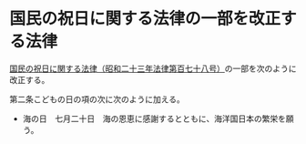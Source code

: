# 国民の祝日に関する法律の一部を改正する法律

[国民の祝日に関する法律（昭和二十三年法律第百七十八号）](https://github.com/law-of-japan/19480720-law-178)の一部を次のように改正する。

第二条こどもの日の項の次に次のように加える。

- 海の日　七月二十日　海の恩恵に感謝するとともに、海洋国日本の繁栄を願う。
